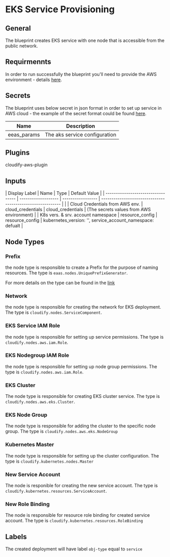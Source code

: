 # EKS Service Provisioning

## General

The blueprint creates EKS service with one node that is accessible from the public network.

## Requirmennts

In order to run successfully the blueprint you'll need to provide the AWS environment - details [here](https://github.com/cloudify-community/eaas-example). 

## Secrets

The blueprint uses below secret in json format in order to set up service in AWS cloud - the example of the secret format could be found [here](https://github.com/bartoszkosciug/eaas-example/blob/master/secret.json).

| Name                  | Description                      |
| --------------------- | -------------------------------- |
| eeas_params           | The aks service configuration    |


## Plugins

cloudify-aws-plugin

## Inputs

| Display Label                      | Name                | Type              | Default Value                                              |
| ---------------------------------- | ------------------- | ----------------- | ---------------------------------------------------------- | |
| Cloud Credentials from AWS env.    | cloud_credentials   | cloud_credentials | (The secrets values from AWS environment)                  |
| K8s vers. & srv. account namespace | resource_config     | resource_config   | kubernetes_version: '', service_account_namespace: defualt |

## Node Types

### Prefix
the node type is responsible to create a Prefix for the purpose of naming resources.
The type is `eaas.nodes.UniquePrefixGenerator`.

For more details on the type can be found in the [link](https://github.com/cloudify-community/eaas-example/blob/master/utils/custom_types.yaml)

### Network
the node type is responsible for creating the network for EKS deployment. 
The type is `cloudify.nodes.ServiceComponent`.

### EKS Service IAM Role
the node type is responsible for setting up service permissions. 
The type is `cloudify.nodes.aws.iam.Role`.

### EKS Nodegroup IAM Role
the node type is responsible for setting up node group permissions. 
The type is `cloudify.nodes.aws.iam.Role`.

### EKS Cluster 
The node type is responsible for creating EKS cluster service.
The type is `cloudify.nodes.aws.eks.Cluster`.

### EKS Node Group
The node type is responsible for adding the cluster to the specific node group.
The type is `cloudify.nodes.aws.eks.NodeGroup`

### Kubernetes Master
The node type is responsible for setting up the cluster configuration. 
The type is `cloudify.kubernetes.nodes.Master`

### New Service Account
The node is responible for creating the new service account.
The type is `cloudify.kubernetes.resources.ServiceAccount`.

### New Role Binding
The node is responsible for resource role binding for created service account. 
The type is `cloudify.kubernetes.resources.RoleBinding`

## Labels

The created deployment will have label `obj-type` equal to `service`